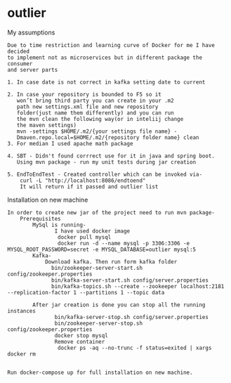 # outlier

My assumptions

    Due to time restriction and learning curve of Docker for me I have decided
    to implement not as microservices but in different package the consumer 
    and server parts

    1. In case date is not correct in kafka setting date to current
    
    2. In case your repository is bounded to F5 so it
       won’t bring third party you can create in your .m2
       path new settings.xml file and new repository
       folder(just name them differently) and you can run
       the mvn clean the following way(or in inteliij change
       the maven settings)
       mvn -settings $HOME/.m2/{your settings file name} -
       Dmaven.repo.local=$HOME/.m2/{repository folder name} clean
    3. For median I used apache math package
    
    4. SBT - Didn't found corrrect use for it in java and spring boot.
       Using mvn package - run my unit tests during jar creation
       
    5. EndToEndTest - Created controller which can be invoked via-
        curl -L "http://localhost:8086/endtoend"
        It will return if it passed and outlier list
        
        
Installation on new machine
    
    In order to create new jar of the project need to run mvn package- 
        Prerequisites
            MySql is running- 
                   I have used docker image
                    docker pull mysql
                    docker run -d --name mysql -p 3306:3306 -e MYSQL_ROOT_PASSWORD=secret -e MYSQL_DATABASE=outlier mysql:5
            Kafka-
                Download kafka. Then run form kafka folder
                  bin/zookeeper-server-start.sh config/zookeeper.properties
                  bin/kafka-server-start.sh config/server.properties
                  bin/kafka-topics.sh --create --zookeeper localhost:2181 --replication-factor 1 --partitions 1 --topic data
                  
            After jar creation is done you can stop all the running instances  
                   bin/kafka-server-stop.sh config/server.properties
                   bin/zookeeper-server-stop.sh config/zookeeper.properties
                   docker stop mysql
                   Remove container
                    docker ps -aq --no-trunc -f status=exited | xargs docker rm
                    
                    
    Run docker-compose up for full installation on new machine.
   
    
